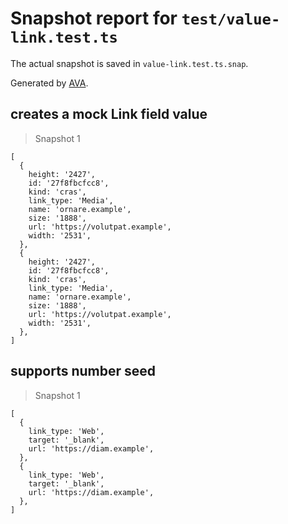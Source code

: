 # Snapshot report for `test/value-link.test.ts`

The actual snapshot is saved in `value-link.test.ts.snap`.

Generated by [AVA](https://avajs.dev).

## creates a mock Link field value

> Snapshot 1

    [
      {
        height: '2427',
        id: '27f8fbcfcc8',
        kind: 'cras',
        link_type: 'Media',
        name: 'ornare.example',
        size: '1888',
        url: 'https://volutpat.example',
        width: '2531',
      },
      {
        height: '2427',
        id: '27f8fbcfcc8',
        kind: 'cras',
        link_type: 'Media',
        name: 'ornare.example',
        size: '1888',
        url: 'https://volutpat.example',
        width: '2531',
      },
    ]

## supports number seed

> Snapshot 1

    [
      {
        link_type: 'Web',
        target: '_blank',
        url: 'https://diam.example',
      },
      {
        link_type: 'Web',
        target: '_blank',
        url: 'https://diam.example',
      },
    ]
